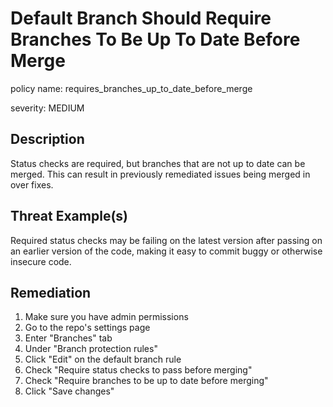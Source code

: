 # Default Branch Should Require Branches To Be Up To Date Before Merge

policy name: requires_branches_up_to_date_before_merge

severity: MEDIUM

## Description

Status checks are required, but branches that are not up to date can be merged.
This can result in previously remediated issues being merged in over fixes.

## Threat Example(s)

Required status checks may be failing on the latest version after passing on an
earlier version of the code, making it easy to commit buggy or otherwise
insecure code.

## Remediation

1. Make sure you have admin permissions
2. Go to the repo's settings page
3. Enter "Branches" tab
4. Under "Branch protection rules"
5. Click "Edit" on the default branch rule
6. Check "Require status checks to pass before merging"
7. Check "Require branches to be up to date before merging"
8. Click "Save changes"
